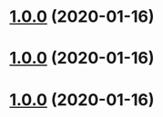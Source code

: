 # [1.0.0](https://github.com/jingchaofang/fis3-parser-vue-loader/compare/v1.0.3...v1.0.0) (2020-01-16)



# [1.0.0](https://github.com/jingchaofang/fis3-parser-vue-loader/compare/v1.0.3...v1.0.0) (2020-01-16)



# [1.0.0](https://github.com/jingchaofang/fis3-parser-vue-loader/compare/v1.0.3...v1.0.0) (2020-01-16)



